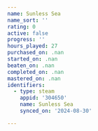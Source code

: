 ```yaml
---
name: Sunless Sea
name_sort: ''
rating: 0
active: false
progress: ''
hours_played: 27
purchased_on: .nan
started_on: .nan
beaten_on: .nan
completed_on: .nan
mastered_on: .nan
identifiers:
  - type: steam
    appid: '304650'
    name: Sunless Sea
    synced_on: '2024-08-30'

---
```

